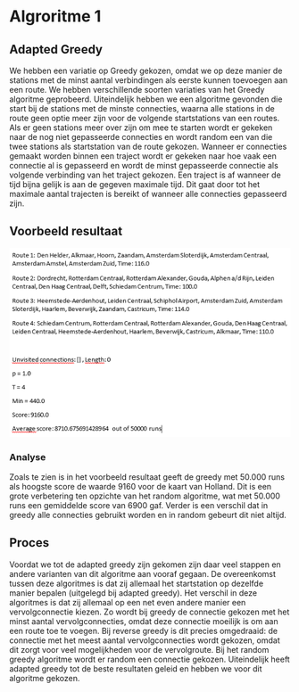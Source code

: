 # Algroritme 1

## Adapted Greedy
We hebben een variatie op Greedy gekozen, omdat we op deze manier de stations met de minst aantal verbindingen als eerste kunnen toevoegen aan een route. We hebben verschillende soorten variaties van het Greedy algoritme geprobeerd. Uiteindelijk hebben we een algoritme gevonden die start bij de stations met de minste connecties, waarna alle stations in de route geen optie meer zijn voor de volgende startstations van een routes. Als er geen stations meer over zijn om mee te starten wordt er gekeken naar de nog niet gepasseerde connecties en wordt random een van die twee stations als startstation van de route gekozen. Wanneer er connecties gemaakt worden binnen een traject wordt er gekeken naar hoe vaak een connectie al is gepasseerd en wordt de minst gepasseerde connectie als volgende verbinding van het traject gekozen. Een traject is af wanneer de tijd bijna gelijk is aan de gegeven maximale tijd. Dit gaat door tot het maximale aantal trajecten is bereikt of wanneer alle connecties gepasseerd zijn.

## Voorbeeld resultaat
![Resultaat Greedy Holland](voorbeeld_resultaat_greedy.PNG)

### Analyse
Zoals te zien is in het voorbeeld resultaat geeft de greedy met 50.000 runs als hoogste score de waarde 9160 voor de kaart van Holland. Dit is een grote verbetering ten opzichte van het random algoritme, wat met 50.000 runs een gemiddelde score van 6900 gaf. Verder is een verschil dat in greedy alle connecties gebruikt worden en in random gebeurt dit niet altijd.

## Proces
Voordat we tot de adapted greedy zijn gekomen zijn daar veel stappen en andere varianten van dit algoritme aan vooraf gegaan. De overeenkomst tussen deze algoritmes is dat zij allemaal het startstation op dezelfde manier bepalen (uitgelegd bij adapted greedy). Het verschil in deze algoritmes is dat zij allemaal op een net even andere manier een vervolgconnectie kiezen. Zo wordt bij greedy de connectie gekozen met het minst aantal vervolgconnecties, omdat deze connectie moeilijk is om aan een route toe te voegen. Bij reverse greedy is dit precies omgedraaid: de connectie met het meest aantal vervolgconnecties wordt gekozen, omdat dit zorgt voor veel mogelijkheden voor de vervolgroute. Bij het random greedy algoritme wordt er random een connectie gekozen. Uiteindelijk heeft adapted greedy tot de beste resultaten geleid en hebben we voor dit algoritme gekozen.
